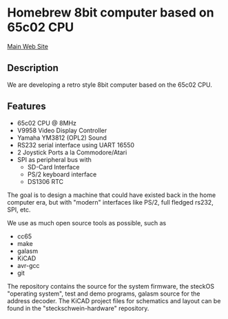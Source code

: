 # Homebrew 8bit computer based on 65c02 CPU #

[Main Web Site](http://steckschwein.de/)

## Description ##
We are developing a retro style 8bit computer based on the 65c02 CPU.

## Features ##
- 65c02 CPU @ 8MHz
- V9958 Video Display Controller
- Yamaha YM3812 (OPL2) Sound
- RS232 serial interface using UART 16550
- 2 Joystick Ports a la Commodore/Atari
- SPI as peripheral bus with
    - SD-Card Interface
    - PS/2 keyboard interface
    - DS1306 RTC


The goal is to design a machine that could have existed back in the home computer era, but with "modern" interfaces like PS/2, full fledged rs232, SPI, etc.

We use as much open source tools as possible, such as
- cc65
- make
- galasm
- KiCAD
- avr-gcc
- git

The repository contains the source for the system firmware, the steckOS "operating system", test and demo programs, galasm source for the address decoder.
The KiCAD project files for schematics and layout can be found in the "steckschwein-hardware" repository.
